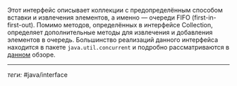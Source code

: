 Этот интерфейс описывает коллекции с предопределённым способом вставки и извлечения элементов, а именно — очереди FIFO (first-in-first-out). Помимо методов, определённых в интерфейсе Collection, определяет дополнительные методы для извлечения и добавления элементов в очередь. Большинство реализаций данного интерфейса находится в пакете `java.util.concurrent` и подробно рассматриваются в [данном](http://habrahabr.ru/company/luxoft/blog/157273/) обзоре.

---
*теги:* #java/interface 